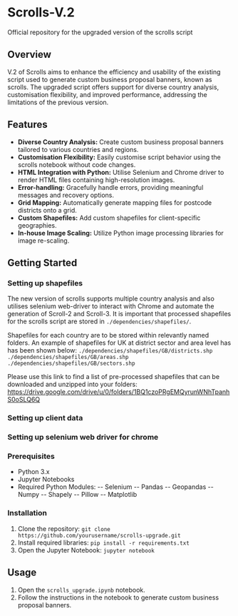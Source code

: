# Scrolls-V.2
Official repository for the upgraded version of the scrolls script

## Overview
V.2 of Scrolls aims to enhance the efficiency and usability of the existing script used to generate custom business proposal banners, known as scrolls. The upgraded script offers support for diverse country analysis, customisation flexibility, and improved performance, addressing the limitations of the previous version.

## Features
- **Diverse Country Analysis:** Create custom business proposal banners tailored to various countries and regions.
- **Customisation Flexibility:** Easily customise script behavior using the scrolls notebook without code changes.
- **HTML Integration with Python:** Utilise Selenium and Chrome driver to render HTML files containing high-resolution images.
- **Error-handling:** Gracefully handle errors, providing meaningful messages and recovery options.
- **Grid Mapping:** Automatically generate mapping files for postcode districts onto a grid.
- **Custom Shapefiles:** Add custom shapefiles for client-specific geographies.
- **In-house Image Scaling:** Utilize Python image processing libraries for image re-scaling.

## Getting Started
### Setting up shapefiles
The new version of scrolls supports multiple country analysis and also utilises selenium web-driver to interact with Chrome and automate the generation of Scroll-2 and Scroll-3. It is important that processed shapefiles for the scrolls script are stored in `./dependencies/shapefiles/`. 

Shapefiles for each country are to be stored within relevantly named folders. An example of shapefiles for UK at district sector and area level has has been shown below:
`./dependencies/shapefiles/GB/districts.shp`
`./dependencies/shapefiles/GB/areas.shp`
`./dependencies/shapefiles/GB/sectors.shp`

Please use this link to find a list of pre-processed shapefiles that can be downloaded and unzipped into your folders: https://drive.google.com/drive/u/0/folders/1BQ1czoPRgEMQyrunWNhTpanhS0oSLQ6Q

### Setting up client data

### Setting up selenium web driver for chrome

### Prerequisites
- Python 3.x
- Jupyter Notebooks
- Required Python Modules:
  -- Selenium
  -- Pandas
  -- Geopandas
  -- Numpy
  -- Shapely
  -- Pillow
  -- Matplotlib

### Installation

1. Clone the repository: `git clone https://github.com/yourusername/scrolls-upgrade.git`
2. Install required libraries: `pip install -r requirements.txt`
3. Open the Jupyter Notebook: `jupyter notebook`

## Usage

1. Open the `scrolls_upgrade.ipynb` notebook.
2. Follow the instructions in the notebook to generate custom business proposal banners.
